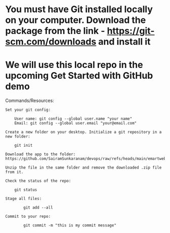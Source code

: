 # You must have Git installed locally on your computer. Download the package from the link - https://git-scm.com/downloads and install it

# We will use this local repo in the upcoming Get Started with GitHub demo

Commands/Resources:

    Set your git config:

        User name: git config --global user.name "your name"
        Email: git config --global user.email "your@email.com"

    Create a new folder on your desktop. Initialize a git repository in a new folder: 

        git init

    Download the app to the folder: https://github.com/SairamSunkaranam/devops/raw/refs/heads/main/emartweb.zip

    Unzip the file in the same folder and remove the downloaded .zip file from it. 

    Check the status of the repo: 
    
        git status

    Stage all files: 
            
            git add --all

    Commit to your repo: 
            
            git commit -m "this is my commit message"